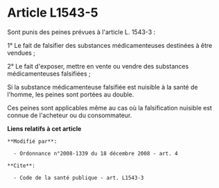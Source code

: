 # Article L1543-5

Sont punis des peines prévues à l'article L. 1543-3 : 

1° Le fait de falsifier des substances médicamenteuses destinées à être vendues ; 

2° Le fait d'exposer, mettre en vente ou vendre des substances médicamenteuses falsifiées ; 

Si la substance médicamenteuse falsifiée est nuisible à la santé de l'homme, les peines sont portées au double. 

Ces peines sont applicables même au cas où la falsification nuisible est connue de l'acheteur ou du consommateur.

**Liens relatifs à cet article**

	**Modifié par**:

	  - Ordonnance n°2008-1339 du 18 décembre 2008 - art. 4

	**Cite**:

	  - Code de la santé publique - art. L1543-3
